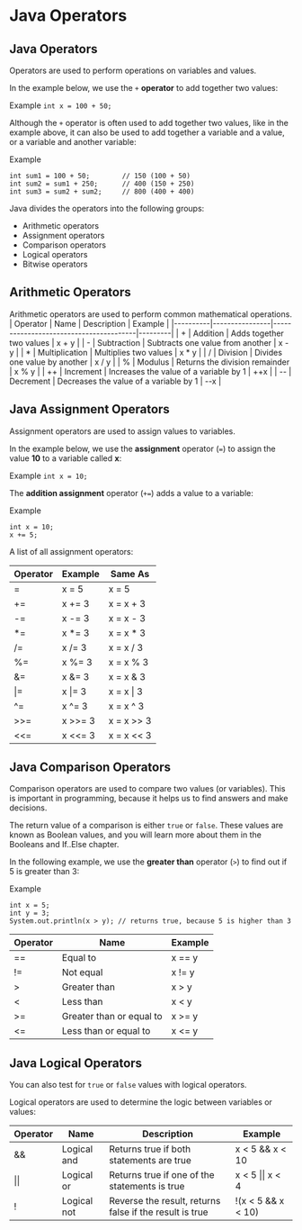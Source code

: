 # Java Operators
## Java Operators
Operators are used to perform operations on variables and values.

In the example below, we use the ```+``` **operator** to add together two values:

Example
```int x = 100 + 50;```

Although the ```+``` operator is often used to add together two values, like in the example above, it can also be used to add together a variable and a value, or a variable and another variable:

Example
```
int sum1 = 100 + 50;        // 150 (100 + 50)
int sum2 = sum1 + 250;      // 400 (150 + 250)
int sum3 = sum2 + sum2;     // 800 (400 + 400)
```

Java divides the operators into the following groups:

* Arithmetic operators
* Assignment operators
* Comparison operators
* Logical operators
* Bitwise operators

## Arithmetic Operators
Arithmetic operators are used to perform common mathematical operations.
| Operator | Name           | Description                            | Example |
|----------|----------------|----------------------------------------|---------|
| +        | Addition       | Adds together two values               | x + y   |
| -        | Subtraction    | Subtracts one value from another       | x - y   |
| *        | Multiplication | Multiplies two values                  | x * y   |
| /        | Division       | Divides one value by another           | x / y   |
| %        | Modulus        | Returns the division remainder         | x % y   |
| ++       | Increment      | Increases the value of a variable by 1 | ++x     |
| --       | Decrement      | Decreases the value of a variable by 1 | --x     |


## Java Assignment Operators
Assignment operators are used to assign values to variables.

In the example below, we use the **assignment** operator (```=```) to assign the value **10** to a variable called **x**:

Example
```int x = 10;```

The **addition assignment** operator (```+=```) adds a value to a variable:

Example
```
int x = 10;
x += 5;
```

A list of all assignment operators:

| Operator | Example | Same As    |
|----------|---------|------------|
| =        | x = 5   | x = 5      |
| +=       | x += 3  | x = x + 3  |
| -=       | x -= 3  | x = x - 3  |
| *=       | x *= 3  | x = x * 3  |
| /=       | x /= 3  | x = x / 3  |
| %=       | x %= 3  | x = x % 3  |
| &=       | x &= 3  | x = x & 3  |
| \|=      | x \|= 3 | x = x \| 3 |
| ^=       | x ^= 3  | x = x ^ 3  |
| >>=      | x >>= 3 | x = x >> 3 |
| <<=      | x <<= 3 | x = x << 3 |


## Java Comparison Operators
Comparison operators are used to compare two values (or variables). This is important in programming, because it helps us to find answers and make decisions.

The return value of a comparison is either ```true``` or ```false```. These values are known as Boolean values, and you will learn more about them in the Booleans and If..Else chapter.

In the following example, we use the **greater than** operator (```>```) to find out if 5 is greater than 3:

Example
```
int x = 5;
int y = 3;
System.out.println(x > y); // returns true, because 5 is higher than 3
```

| Operator | Name                     | Example |
|----------|--------------------------|---------|
| ==       | Equal to                 | x == y  |
| !=       | Not equal                | x != y  |
| >        | Greater than             | x > y   |
| <        | Less than                | x < y   |
| >=       | Greater than or equal to | x >= y  |
| <=       | Less than or equal to    | x <= y  |

## Java Logical Operators
You can also test for ```true``` or ```false``` values with logical operators.

Logical operators are used to determine the logic between variables or values:


| Operator | Name        | Description                                             | Example            |
|----------|-------------|---------------------------------------------------------|--------------------|
| &&       | Logical and | Returns true if both statements are true                | x < 5 &&  x < 10   |
| \|\|     | Logical or  | Returns true if one of the statements is true           | x < 5 \|\| x < 4   |
| !        | Logical not | Reverse the result, returns false if the result is true | !(x < 5 && x < 10) |